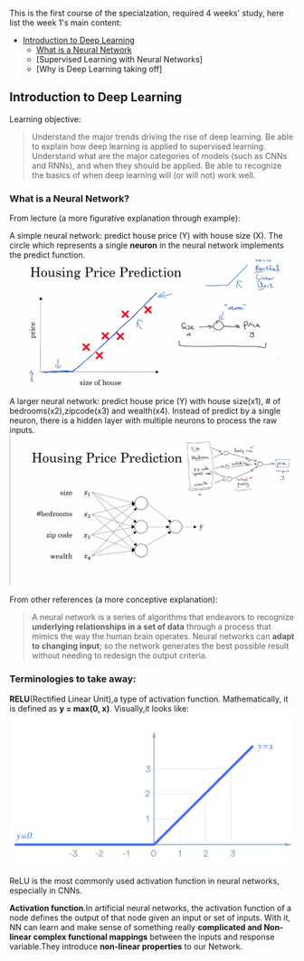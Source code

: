 This is the first course of the specialzation, required 4 weeks' study, here list the week 1's main content:

- [Introduction to Deep Learning](#introduction_to_deep_learning)
   - [What is a Neural Network](#what_is_a_neural_network)
   - [Supervised Learning with Neural Networks]
   - [Why is Deep Learning taking off]

## Introduction to Deep Learning
Learning objective: 
> Understand the major trends driving the rise of deep learning.
> Be able to explain how deep learning is applied to supervised learning.
> Understand what are the major categories of models (such as CNNs and RNNs), and when they should be applied.
> Be able to recognize the basics of when deep learning will (or will not) work well.
### What is a Neural Network?
From lecture (a more figurative explanation through example):

A simple neural network: predict house price (Y) with house size (X). The circle which represents a single **neuron** in the neural network implements the predict function.
![](images/simple_nn.png)

A larger neural network: predict house price (Y) with house size(x1), # of bedrooms(x2),zipcode(x3) and wealth(x4). Instead of predict by a single neuron, there is a hidden layer with multiple neurons to process the raw inputs.
![](images/larger_nn.png)

From other references (a more conceptive explanation):

> A neural network is a series of algorithms that endeavors to recognize **underlying relationships in a set of data** through a process that mimics the way the human brain operates. Neural networks can **adapt to changing input**; so the network generates the best possible result without needing to redesign the output criteria.

### Terminologies to take away:

**RELU**(Rectified Linear Unit),a type of activation function. Mathematically, it is defined as **y = max(0, x)**. Visually,it looks like: 
![](images/relu.png)

ReLU is the most commonly used activation function in neural networks, especially in CNNs.

**Activation function**.In artificial neural networks, the activation function of a node defines the output of that node given an input or set of inputs. With it, NN can learn and make sense of something really **complicated and Non-linear complex functional mappings** between the inputs and response variable.They introduce **non-linear properties** to our Network.

